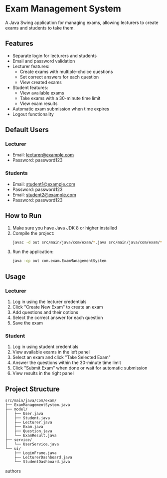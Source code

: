 # Exam Management System

A Java Swing application for managing exams, allowing lecturers to create exams and students to take them.

## Features

- Separate login for lecturers and students
- Email and password validation
- Lecturer features:
  - Create exams with multiple-choice questions
  - Set correct answers for each question
  - View created exams
- Student features:
  - View available exams
  - Take exams with a 30-minute time limit
  - View exam results
- Automatic exam submission when time expires
- Logout functionality

## Default Users

### Lecturer
- Email: lecturer@example.com
- Password: password123

### Students
- Email: student1@example.com
- Password: password123
- Email: student2@example.com
- Password: password123

## How to Run

1. Make sure you have Java JDK 8 or higher installed
2. Compile the project:
   ```bash
   javac -d out src/main/java/com/exam/*.java src/main/java/com/exam/*/*.java
   ```
3. Run the application:
   ```bash
   java -cp out com.exam.ExamManagementSystem
   ```

## Usage

### Lecturer
1. Log in using the lecturer credentials
2. Click "Create New Exam" to create an exam
3. Add questions and their options
4. Select the correct answer for each question
5. Save the exam

### Student
1. Log in using student credentials
2. View available exams in the left panel
3. Select an exam and click "Take Selected Exam"
4. Answer the questions within the 30-minute time limit
5. Click "Submit Exam" when done or wait for automatic submission
6. View results in the right panel

## Project Structure

```
src/main/java/com/exam/
├── ExamManagementSystem.java
├── model/
│   ├── User.java
│   ├── Student.java
│   ├── Lecturer.java
│   ├── Exam.java
│   ├── Question.java
│   └── ExamResult.java
├── service/
│   └── UserService.java
└── ui/
    ├── LoginFrame.java
    ├── LecturerDashboard.java
    └── StudentDashboard.java
``` 
authors